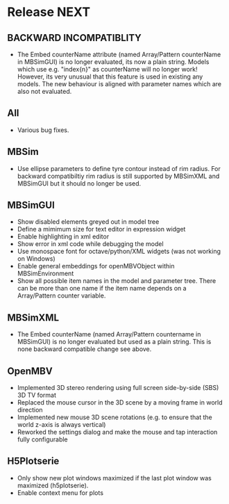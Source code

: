 Release NEXT
============ 

BACKWARD INCOMPATIBLITY
-----------------------
- The Embed counterName attribute (named Array/Pattern counterName in MBSimGUI) is no longer
  evaluated, its now a plain string. Models which use e.g. "index{n}" as counterName will no longer work!
  However, its very unusual that this feature is used in existing any models.
  The new behaviour is aligned with parameter names which are also not evaluated.

All
---
- Various bug fixes.

MBSim
-----
- Use ellipse parameters to define tyre contour instead of rim radius. For backward compatibiltiy rim radius is still supported by MBSimXML and MBSimGUI but it should no longer be used.


MBSimGUI
--------
- Show disabled elements greyed out in model tree
- Define a mimimum size for text editor in expression widget
- Enable highlighting in xml editor
- Show error in xml code while debugging the model
- Use monospace font for octave/python/XML widgets (was not working on Windows)
- Enable general embeddings for openMBVObject within MBSimEnvironment
- Show all possible item names in the model and parameter tree. There can be more than one name
  if the item name depends on a Array/Pattern counter variable.

MBSimXML
--------
- The Embed counterName (named Array/Pattern countername in MBSimGUI) is no longer
  evaluated but used as a plain string. This is none backward compatible change see above.

OpenMBV
-------
- Implemented 3D stereo rendering using full screen side-by-side (SBS) 3D TV format
- Replaced the mouse cursor in the 3D scene by a moving frame in world direction
- Implemented new mouse 3D scene rotations (e.g. to ensure that the world z-axis is always vertical)
- Reworked the settings dialog and make the mouse and tap interaction fully configurable

H5Plotserie
-----------
- Only show new plot windows maximized if the last plot window was maximized (h5plotserie).
- Enable context menu for plots
